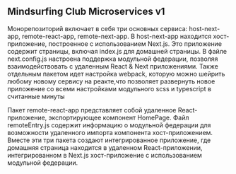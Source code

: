 ## Mindsurfing Club Microservices v1

<p>
        Монорепозиторий включает в себя три основных сервиса: host-next-app,
        remote-react-app, remote-next-app. В host-next-app находится
        хост-приложение, построенное с использованием Next.js. Это приложение
        содержит страницы, включая index.js для домашней страницы. В файле
        next.config.js настроена поддержка модульной федерации, позволяя
        взаимодействовать с удаленным React & Next приложениями. Также отдельным
        пакетом идет настройка webpack, которую можно шейрить любому новому
        сервису на реакте,что позволяет развернуть новое приложение со всеми
        настройками модульного scss и typescript в считанные минуты
      </p>
      <p>
        Пакет remote-react-app представляет собой удаленное React-приложение,
        экспортирующее компонент HomePage. Файл remoteEntry.js содержит
        информацию о модульной федерации для возможности удаленного импорта
        компонента хост-приложением. Вместе эти три пакета создают
        интегрированное приложение, где домашняя страница находится в удаленном
        React-приложении, интегрированном в Next.js хост-приложение с
        использованием модульной федерации.
      </p>

